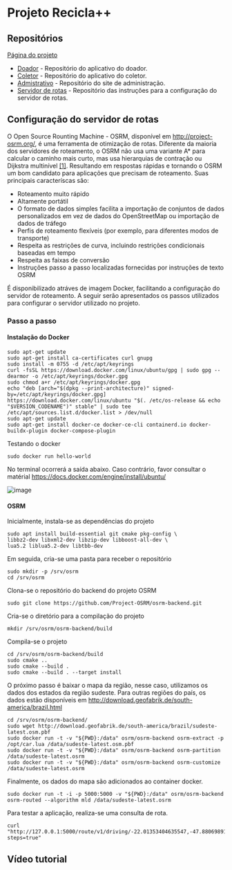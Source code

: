 # Projeto Recicla++
## Repositórios
[Página do projeto](https://www.recicle.app.br/)
- [Doador](https://github.com/recicleUSP/Donor) - Repositório do aplicativo do doador.
- [Coletor](https://github.com/leonardo8787/Coletor) -  Repositório do aplicativo do coletor.
- [Admistrativo](https://github.com/recicleUSP/siteAdmRecicle) -  Repositório do site de administração.
- [Servidor de rotas](https://github.com/louzeiro/osrm_recicleUSP/edit/main/README.md) -  Repositório das instruções para a configuração do servidor de rotas.


## Configuração do servidor de rotas

O Open Source Rounting Machine - OSRM, disponível em http://project-osrm.org/, é uma ferramenta de otimização de rotas. Diferente da maioria dos servidores de roteamento, o OSRM não usa uma variante A* para calcular o caminho mais curto, mas usa hierarquias de contração ou Dijkstra multinível [[1]](https://wiki.openstreetmap.org/wiki/Open_Source_Routing_Machine). Resultando em respostas rápidas e tornando o OSRM um bom candidato para aplicações que precisam de roteamento. Suas principais caracteríscas são:


- Roteamento muito rápido
- Altamente portátil
- O formato de dados simples facilita a importação de conjuntos de dados personalizados em vez de dados do OpenStreetMap ou importação de dados de tráfego
- Perfis de roteamento flexíveis (por exemplo, para diferentes modos de transporte)
- Respeita as restrições de curva, incluindo restrições condicionais baseadas em tempo
- Respeita as faixas de conversão
- Instruções passo a passo localizadas fornecidas por instruções de texto OSRM

É disponibilizado atráves de imagem Docker, facilitando a configuração do servidor de roteamento. A seguir serão apresentados os passos utilizados para configurar o servidor utilizado no projeto.

### Passo a passo
#### Instalação do Docker

    sudo apt-get update
    sudo apt-get install ca-certificates curl gnupg
    sudo install -m 0755 -d /etc/apt/keyrings
    curl -fsSL https://download.docker.com/linux/ubuntu/gpg | sudo gpg --dearmor -o /etc/apt/keyrings/docker.gpg
    sudo chmod a+r /etc/apt/keyrings/docker.gpg
    echo "deb [arch="$(dpkg --print-architecture)" signed-by=/etc/apt/keyrings/docker.gpg] https://download.docker.com/linux/ubuntu "$(. /etc/os-release && echo "$VERSION_CODENAME")" stable" | sudo tee /etc/apt/sources.list.d/docker.list > /dev/null
    sudo apt-get update
    sudo apt-get install docker-ce docker-ce-cli containerd.io docker-buildx-plugin docker-compose-plugin
    
Testando o docker
    
    sudo docker run hello-world

No terminal ocorrerá a saída abaixo. Caso contrário, favor consultar o matérial https://docs.docker.com/engine/install/ubuntu/ 

![image](https://github.com/louzeiro/osrm_recicleUSP/assets/7797969/dc0c4cc2-525a-41f0-9c3f-06d786b429d1)

#### OSRM
Inicialmente, instala-se as dependências do projeto
    
    sudo apt install build-essential git cmake pkg-config \
    libbz2-dev libxml2-dev libzip-dev libboost-all-dev \
    lua5.2 liblua5.2-dev libtbb-dev

Em seguida, cria-se uma pasta para receber o repositório

    sudo mkdir -p /srv/osrm
    cd /srv/osrm

Clona-se o repositório do backend do projeto OSRM

    sudo git clone https://github.com/Project-OSRM/osrm-backend.git

Cria-se o diretório para a compilação do projeto

    mkdir /srv/osrm/osrm-backend/build
    
Compila-se o projeto
    
    cd /srv/osrm/osrm-backend/build
    sudo cmake ..
    sudo cmake --build .
    sudo cmake --build . --target install
    

O próximo passo é baixar o mapa da região, nesse caso, utilizamos os dados dos estados da região sudeste. Para outras regiões do país, os dados estão disponíveis em http://download.geofabrik.de/south-america/brazil.html
    
    cd /srv/osrm/osrm-backend/
    sudo wget http://download.geofabrik.de/south-america/brazil/sudeste-latest.osm.pbf
    sudo docker run -t -v "${PWD}:/data" osrm/osrm-backend osrm-extract -p /opt/car.lua /data/sudeste-latest.osm.pbf
    sudo docker run -t -v "${PWD}:/data" osrm/osrm-backend osrm-partition /data/sudeste-latest.osrm
    sudo docker run -t -v "${PWD}:/data" osrm/osrm-backend osrm-customize /data/sudeste-latest.osrm
    
Finalmente, os dados do mapa são adicionados ao container docker.
    
    sudo docker run -t -i -p 5000:5000 -v "${PWD}:/data" osrm/osrm-backend osrm-routed --algorithm mld /data/sudeste-latest.osrm

Para testar a aplicação, realiza-se uma consulta de rota.

    curl "http://127.0.0.1:5000/route/v1/driving/-22.01353404635547,-47.88069891161758;-22.01841397120339,-47.88327352469903?steps=true"

## Vídeo tutorial
   
